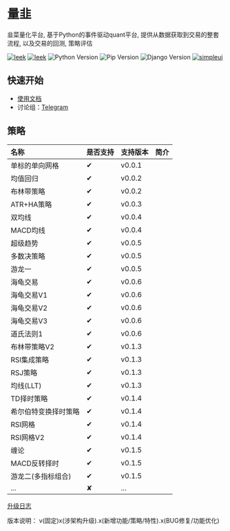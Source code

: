 量韭
===============
韭菜量化平台, 基于Python的事件驱动quant平台, 提供从数据获取到交易的整套流程, 以及交易的回测, 策略评估

[![leek](https://img.shields.io/github/license/li-shenglin/leek.svg)](https://github.com/li-shenglin/leek)
[![leek](https://img.shields.io/github/release/li-shenglin/leek)](https://github.com/li-shenglin/leek)
![Python Version](https://img.shields.io/badge/python-3.13%2B-blue.svg)
![Pip Version](https://img.shields.io/badge/pip-2.24.2%2B-green.svg)
![Django Version](https://img.shields.io/badge/Django-4.2.13%2B-read.svg)
[![simpleui](https://img.shields.io/badge/developing%20with-Simpleui-2077ff.svg)](https://github.com/newpanjing/simpleui)

## 快速开始
- [使用文档](docs/0-1.introduction.md)
- 讨论组：<a href="https://t.me/+lFHR-vTZ6Y1iZTU1">Telegram</a>

策略
--------------------

| 名称         | 是否支持     | 支持版本   | 简介 |
|:-----------|:---------|:-------|:---|
| 单标的单向网格    | &#10004; | v0.0.1 |    |
| 均值回归       | &#10004; | v0.0.2 |    |
| 布林带策略      | &#10004; | v0.0.2 |    |
| ATR+HA策略   | &#10004; | v0.0.3 |    |
| 双均线        | &#10004; | v0.0.4 |    |
| MACD均线     | &#10004; | v0.0.4 |    |
| 超级趋势       | &#10004; | v0.0.5 |    |
| 多数决策略      | &#10004; | v0.0.5 |    |
| 游龙一        | &#10004; | v0.0.5 |    |
| 海龟交易       | &#10004; | v0.0.6 |    |
| 海龟交易V1     | &#10004; | v0.0.6 |    |
| 海龟交易V2     | &#10004; | v0.0.6 |    |
| 海龟交易V3     | &#10004; | v0.0.6 |    |
| 道氏法则1      | &#10004; | v0.0.6 |    |
| 布林带策略V2    | &#10004; | v0.1.3 |    |
| RSI集成策略    | &#10004; | v0.1.3 |    |
| RSJ策略      | &#10004; | v0.1.3 |    |
| 均线(LLT)    | &#10004; | v0.1.3 |    |
| TD择时策略     | &#10004; | v0.1.4 |    |
| 希尔伯特变换择时策略 | &#10004; | v0.1.4 |    |
| RSI网格      | &#10004; | v0.1.4 |    |
| RSI网格V2    | &#10004; | v0.1.4 |    |
| 缠论         | &#10004; | v0.1.5 |    |
| MACD反转择时   | &#10004; | v0.1.5 |    |
| 游龙二(多指标组合) | &#10004; | v0.1.5 |    |
| ...        | &#10008; | ...    |




[升级日志](docs/0-2.change_log.md)

版本说明： v(固定)x(涉架构升级).x(新增功能/策略/特性).x(BUG修复/功能优化)